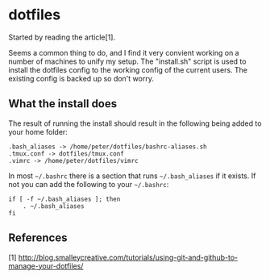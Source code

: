 # dotfiles


Started by reading the article[1].

Seems a common thing to do, and I find it very convient working on a number of machines to unify my setup.
The "install.sh" script is used to install the dotfiles config to the working config of the current users.
The existing config is backed up so don't worry.

## What the install does

The result of running the install should result in the following being added to
your home folder:
```
.bash_aliases -> /home/peter/dotfiles/bashrc-aliases.sh
.tmux.conf -> dotfiles/tmux.conf
.vimrc -> /home/peter/dotfiles/vimrc
```

In most `~/.bashrc` there is a section that runs `~/.bash_aliases` if it exists.
If not you can add the following to your `~/.bashrc`:

```{bash}
if [ -f ~/.bash_aliases ]; then
    . ~/.bash_aliases
fi
```

## References

[1] http://blog.smalleycreative.com/tutorials/using-git-and-github-to-manage-your-dotfiles/
